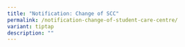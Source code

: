 ```yaml
---
title: "Notification: Change of SCC"
permalink: /notification-change-of-student-care-centre/
variant: tiptap
description: ""
---
```

<p></p>